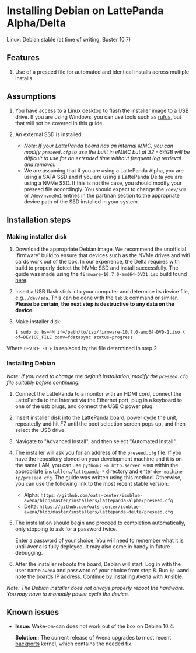# Installing Debian on LattePanda Alpha/Delta

Linux: Debian stable (at time of writing, Buster 10.7)

## Features

1. Use of a preseed file for automated and identical installs across multiple installs.

## Assumptions

1. You have access to a Linux desktop to flash the installer image to a USB
  drive. If you are using Windows, you can use tools such as
  [rufus](https://github.com/pbatard/rufus), but that will not be covered in
  this guide.

1. An external SSD is installed.
   - _Note: If your LattePanda board has an internal MMC, you can modify
      `preseed.cfg` to use the built in eMMC but at 32 - 64GB will be difficult
      to use for an extended time without frequent log retrieval and removal._
   - We are assuming that if you are using a LattePanda Alpha, you are using a
      SATA SSD and if you are using a LattePanda Delta you are using a NVMe SSD.
      If this is not the case, you should modify your preseed file accordingly.
      You should expect to change the `/dev/sda` or `/dev/nvme0n1` entries in the
      partman section to the appropriate device path of the SSD installed in your
      system.

## Installation steps

### Making installer disk

1. Download the appropriate Debian image. We recommend the unofficial 'firmware'
   build to ensure that devices such as the NVMe drives and wifi cards work out
   of the box. In our experience, the Delta requires with build to properly detect
   the NVMe SSD and install successfully. The guide was made using the
   `firmware-10.7.0-amd64-DVD1.iso` build found [here](https://ftp.acc.umu.se/debian-cd/10.7.0/amd64/iso-dvd/).

1. Insert a USB flash stick into your computer and determine its device file,
   e.g., `/dev/sda`. This can be done with the `lsblk` command or similar.
   **Please be certain, the next step is destructive to any
   data on the device.**

1. Make installer disk:

   `$ sudo dd bs=4M if=/path/to/iso/firmware-10.7.0-amd64-DVD-1.iso \`
   `of=DEVICE_FILE conv=fdatasync status=progress`

Where `DEVICE_FILE` is replaced by the file determined in step 2

### Installing Debian

_Note: If you need to change the default installation, modify the `preseed.cfg`
file suitably before continuing._

1. Connect the LattePanda to a monitor with an HDMI cord, connect the LattePanda
   to the Internet via the Ethernet port, plug in a keyboard to one of the usb
   plugs, and connect the USB C power plug.

1. Insert installer disk into the LattePanda board, power cycle the unit,
   repeatedly and hit F7 until the boot selection screen pops up, and then select
   the USB drive.

1. Navigate to "Advanced Install", and then select "Automated Install".

1. The installer will ask you for an address of the `preseed.cfg` file. If you
   have the repository cloned on your development machine and it is on the same
   LAN, you can use `python3 -m http.server 8080` within the appropriate
   `installers/lattepanda-*` directory and enter `dev-machine-ip/preseed.cfg`.
   The guide was written using this method. Otherwise, you can use the
   following link to the most recent stable version:
     - Alpha: `https://github.com/oats-center/isoblue-avena/blob/master/installers/lattepanda-alpha/preseed.cfg`
     - Delta: `https://github.com/oats-center/isoblue-avena/blob/master/installers/lattepanda-delta/preseed.cfg`

1. The installation should begin and proceed to completion automatically, only
   stopping to ask for a password twice.

   Enter a password of your choice. You will need to remember what it is until
   Avena is fully deployed. It may also come in handy in future debugging.

1. After the installer reboots the board, Debian will start. Log in with the
   user name `avena` and password of your choice from step 8. Run `ip a`and note
   the boards IP address. Continue by installing Avena with Ansible.

_Note: The Debian installer does not always properly reboot the hardware. You
may have to manually power cycle the device._

## Known issues

- **Issue:** Wake-on-can does not work out of the box on Debian 10.4.

  **Solution:**: The current release of Avena upgrades to most recent
  [backports](https://backports.debian.org/) kernel, which contains the needed
  fix.
